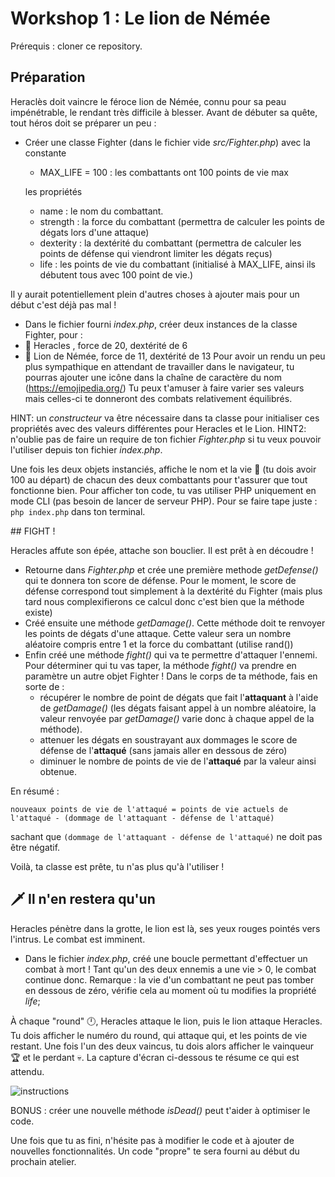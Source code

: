 # Workshop 1 : Le lion de Némée

Prérequis : cloner ce repository.

## Préparation

Heraclès doit vaincre le féroce lion de Némée, connu pour sa peau impénétrable, le rendant très difficile à blesser. Avant de débuter sa quête, tout héros doit se préparer un peu :

- Créer une classe Fighter (dans le fichier vide *src/Fighter.php*) avec
    la constante
    - MAX_LIFE = 100 : les combattants ont 100 points de vie max

    les propriétés
    - name : le nom du combattant. 
    - strength : la force du combattant (permettra de calculer les points de dégats lors d'une attaque)
    - dexterity : la dextérité du combattant (permettra de calculer les points de défense qui viendront limiter les dégats reçus)
    - life : les points de vie du combattant (initialisé à MAX_LIFE, ainsi ils débutent tous avec 100 point de vie.)

Il y aurait potentiellement plein d'autres choses à ajouter mais pour un début c'est déjà pas mal !

- Dans le fichier fourni *index.php*, créer deux instances de la classe Fighter, pour :
- 🧔 Heracles , force de 20, dextérité de 6 
- 🦁 Lion de Némée, force de 11, dextérité de 13 
Pour avoir un rendu un peu plus sympathique en attendant de travailler dans le navigateur, tu pourras ajouter une icône dans la chaîne de caractère du nom (https://emojipedia.org/)
Tu peux t'amuser à faire varier ses valeurs mais celles-ci te donneront des combats relativement équilibrés.

HINT: un *constructeur* va être nécessaire dans ta classe pour initialiser ces propriétés avec des valeurs différentes pour Heracles et le Lion. 
HINT2: n'oublie pas de faire un require de ton fichier *Fighter.php* si tu veux pouvoir l'utiliser depuis ton fichier *index.php*.

Une fois les deux objets instanciés, affiche le nom et la vie 💙 (tu dois avoir 100 au départ) de chacun des deux combattants pour t'assurer que tout fonctionne bien. Pour afficher ton code, tu vas utiliser PHP uniquement en mode CLI (pas besoin de lancer de serveur PHP).
Pour se faire tape juste : `php index.php` dans ton terminal.


## FIGHT !

Heracles affute son épée, attache son bouclier. Il est prêt à en découdre !

- Retourne dans *Fighter.php* et crée une première methode *getDefense()* qui te donnera ton score de défense.
Pour le moment, le score de défense correspond tout simplement à la dextérité du Fighter (mais plus tard nous complexifierons ce calcul donc c'est bien que la méthode existe)
- Créé ensuite une méthode *getDamage()*. Cette méthode doit te renvoyer les points de dégats d'une attaque. Cette valeur sera un nombre aléatoire compris entre 1 et la force du combattant (utilise rand()) 
- Enfin créé une méthode *fight()* qui va te permettre d'attaquer l'ennemi. Pour déterminer qui tu vas taper, la méthode *fight()* va prendre en paramètre un autre objet Fighter ! Dans le corps de ta méthode, fais en sorte de :
    - récupérer le nombre de point de dégats que fait l'**attaquant** à l'aide de *getDamage()* (les dégats faisant appel à un nombre aléatoire, la valeur renvoyée par *getDamage()* varie donc à chaque appel de la méthode). 
    - attenuer les dégats en soustrayant aux dommages le score de défense de l'**attaqué** (sans jamais aller en dessous de zéro)
    - diminuer le nombre de points de vie de l'**attaqué** par la valeur ainsi obtenue.

En résumé : 
```
nouveaux points de vie de l'attaqué = points de vie actuels de l'attaqué - (dommage de l'attaquant - défense de l'attaqué)
```
sachant que `(dommage de l'attaquant - défense de l'attaqué)` ne doit pas être négatif.

Voilà, ta classe est prête, tu n'as plus qu'à l'utiliser ! 

## 🗡️ Il n'en restera qu'un

Heracles pénètre dans la grotte, le lion est là, ses yeux rouges pointés vers l'intrus. Le combat est imminent.

- Dans le fichier *index.php*, créé une boucle permettant d'effectuer un combat à mort ! Tant qu'un des deux ennemis a une vie > 0, le combat continue donc.
Remarque : la vie d'un combattant ne peut pas tomber en dessous de zéro, vérifie cela au moment où tu modifies la propriété *life*;

 À chaque "round" 🕛, Heracles attaque le lion, puis le lion attaque Heracles. Tu dois afficher le numéro du round, qui attaque qui, et les points de vie restant. Une fois l'un des deux vaincus, tu dois alors afficher le vainqueur 🏆 et le perdant 💀. La capture d'écran ci-dessous te résume ce qui est attendu. 


![instructions](instructions.png)

BONUS : créer une nouvelle méthode *isDead()* peut t'aider à optimiser le code.

Une fois que tu as fini, n'hésite pas à modifier le code et à ajouter de nouvelles fonctionnalités.
Un code "propre" te sera fourni au début du prochain atelier.